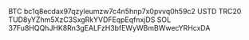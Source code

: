 BTC bc1q8ecdax97qzyleumzw7c4n5hnp7x0pvvq0h59c2 USTD TRC20 TUD8yYZhm5XzC3SxgRkYVDFEqpEqfnxjDS SOL 37Fu8HQQhJHK8Rn3gEALFzH3bfEWyWBmBWwecYRHcxDA
